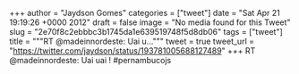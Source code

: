 
+++
author = "Jaydson Gomes"
categories = ["tweet"]
date = "Sat Apr 21 19:19:26 +0000 2012"
draft = false
image = "No media found for this Tweet"
slug = "2e70f8c2ebbbc3b1745da1e639519748f5d8db06"
tags = ["tweet"]
title = """RT @madeinnordeste: Uai u..."""
tweet = true
tweet_url = "https://twitter.com/jaydson/status/193781005688127489"
+++
RT @madeinnordeste: Uai uai ! #pernambucojs
